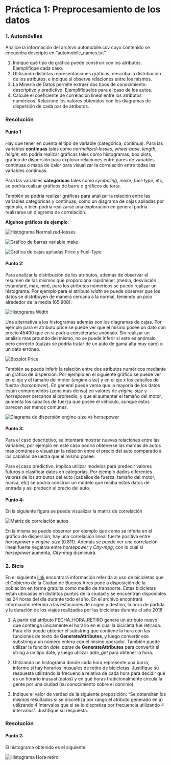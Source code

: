 # Práctica 1: Preprocesamiento de los datos

### 1. Automóviles

Analice la información del archivo automobile.csv cuyo contenido se encuentra descripto en “automobile_names.txt”
1. Indique qué tipo de gráfica puede construir con los atributos. Ejemplifique cada caso.
2. Utilizando distintas representaciones gráficas, describa la distribución de los atributos, e indique si observa relaciones entre los mismos.
3. La Minería de Datos permite extraer dos tipos de conocimiento: descriptivo y predictivo. Ejemplifíquelos para el caso de los autos.
4. Calcule el coeficiente de correlación lineal entre los atributos numéricos. Relacione los valores obtenidos con los diagramas de dispersión de cada par de atributos.

### Resolución
#### Punto 1

 Hay que tener en cuenta el tipo de variable (categórica, continua). Para las variables **continuas** tales como _normalized-losses_, _wheel-base_, _length_, _height_, etc podría realizar gráficas tales como histogramas, box plots, gráfico de dispersión para explorar relaciones entre pares de variables continuas o mapa de calor para visualizar la correlación entre todas las variables continuas. 

Para las variables **categóricas** tales como _symboling_, _make_, _fuel-type_, etc, se podría realizar gráficos de barra o gráficos de torta.

También se podría realizar gráficas para analizar la relación entre las variables categóricas y continuas, como un diagrama de cajas apiladas por ejemplo, o bien podría realizarse una exploración en general podría realizarse un diagrama de correlación.

**Algunos gráficos de ejemplo**:

![Histograma Normalized-losses](Images/Histograma-Normalized-losses.svg)

![Gráfico de barras variable make](Images/Bar-Make.svg)

![Gráfica de cajas apiladas Price y Fuel-Type](Images/Stacked-Box-Plot-Price-Fuel-Type.svg)

#### Punto 2:

Para analizar la distribución de los atributos, además de observar el resumen de los mismos que proporciona rapidminer (media, desviación estandard, max, min), para los atributos númericos se puede realizar un histograma. Por ejemplo para el atributo *width* se puede observar que los datos se distribuyen de manera cercana a la normal, teniendo un pico alrededor de la media (65.908).

![Histograma Width](Images/Histograma-Width.svg)

Una alternativa a los histogramas además son los diagramas de cajas. Por ejemplo para el atributo price se puede ver que el mismo posee un dato con precio 45400 que en si podría considerarse anómalo. Sin realizar un análisis mas proundo del mismo, no se puede inferir si este es anómalo pero correcto (quizás se podría tratar de un auto de gama alta muy caro) o un dato erróneo.

![Boxplot Price](Images/Boxplot-Price.svg)

También se puede inferir la relación entre dos atributos numéricos mediante un gráfico de dispersión. Por ejemplo en el siguiente gráfico se puede ver en el eje y el tamaño del motor (*engine-size*) y en el eje x los caballos de fuerza (*horsepower*). En general puede verse que la mayoría de los datos están comprendidos (zona más densa) en valores de *engine-size* y *horsepower* cercanos al promedio, y que al aumentar el tamaño del motor, aumenta los caballos de fuerza que posee el vehiculo, aunque estos parecen ser menos comunes.

![Diagrama de dispersión engine-size vs horsepower](Images/Diagrama-Dispersion-Horsepower-Vs-Engine-Size.svg)

#### Punto 3:

Para el caso descriptivo, se intentará mostrar nuevas relaciones entre las variables, por ejemplo en este caso podría obtenerse las marcas de autos mas comúnes o visualizar la relación entre el precio del auto comparado a los caballos de uerza que el mismo posee.

Para el caso predictivo, implica utilizar modelos para predecir valores futuros o clasificar datos en categorías. Por ejemplo dados diferentes valores de los atributos del auto (caballos de fuerza, tamaño del motor, marca, etc) se podría construir un modelo que reciba estos datos de entrada y asi predecir el precio del auto.

#### Punto 4:

En la siguiente figura se puede visualizar la matriz de correlación

![Matriz de correlación autos](Images/Matrix-Correlation-Autos.svg)

En la misma se puede observar por ejemplo que como se infería en el gráfico de dispersión, hay una correlación lineal fuerte positiva entre *horsepower* y *engine-size* (0.811). Además se puede ver una correlación lineal fuerte negativa entre *horsepower* y *City-mpg*, con lo cual si *horsepower* aumenta, *City-mpg* disminuirá.

### 2. Bicis

En el siguiente [link](https://recursos-data.buenosaires.gob.ar/ckan2/bicicletas-publicas/recorrido-bicis2016.csv) encontrará información referida al uso de bicicletas que el Gobierno de la Ciudad de Buenos Aires pone a disposición de la población en forma gratuita como medio de transporte. Estas bicicletas están ubicadas en distintos puntos de la ciudad y se encuentran disponibles las 24 horas del día durante todo el año. En el archivo encontrará información referida a las estaciones de origen y destino, la hora de partida y la duración de los viajes realizados por las bicicletas durante el año 2016

1. A partir del atributo FECHA_HORA_RETIRO genere un atributo nuevo que
contenga únicamente el horario en el cual la bicicleta fue retirada. Para ello puede obtener el substring que contiene la hora con las funciones de texto de **GenerateAttributes**, y luego convertir ese substring a un número entero con el mismo operador. También puede utilizar la función *date_parse* de **GenerateAttributes** para convertir el string a un tipo date, y luego utilizar *date_get* para obtener la hora.

2. Utilizando un histograma donde cada hora represente una barra, informe si hay horarios inusuales de retiro de bicicletas. Justifique su respuesta utilizando la frecuencia relativa de cada hora para decidir qué es un horario inusual (datos) y en qué horas tradicionalmente circula la gente por una ciudad (su conocimiento sobre el dominio)

3. Indique el valor de verdad de la siguiente proposición: “Se obtendrán los mismos resultados si se discretiza por rango el atributo generado en a) utilizando 4 intervalos que si se lo discretiza por frecuencia utilizando 4 intervalos”. Justifique su respuesta.

### Resolución
#### Punto 2:

El histograma obtenido es el siguiente:

![Histograma Hora retiro](Images/Ejercicio2/Frecuencia-Hora-Retiro.svg)




